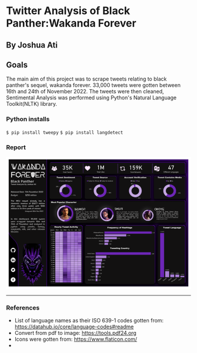 # Twitter Analysis of Black Panther:Wakanda Forever
## By Joshua Ati

## Goals
The main aim of this project was to scrape tweets relating to black panther's sequel, wakanda forever. 33,000 tweets were gotten between 16th and 24th of November 2022. The tweets were then cleaned, Sentimental Analysis was performed using Python's Natural Language Toolkit(NLTK) library. 



### Python installs
`$ pip install tweepy`
`$ pip install langdetect`


### Report
![report](power_bi/Dashboard.png)

---
### References
- List of language names as their ISO 639-1 codes gotten from: https://datahub.io/core/language-codes#readme
- Convert from pdf to image: https://tools.pdf24.org
- Icons were gotten from: https://www.flaticon.com/
- 
